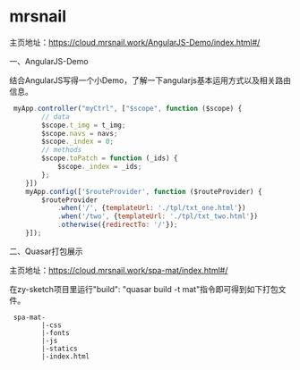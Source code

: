 # mrsnail

 主页地址：https://cloud.mrsnail.work/AngularJS-Demo/index.html#/

一、AngularJS-Demo

 结合AngularJS写得一个小Demo，了解一下angularjs基本运用方式以及相关路由信息。
~~~~  js
 myApp.controller("myCtrl", ["$scope", function ($scope) {
        // data
        $scope.t_img = t_img;
        $scope.navs = navs;
        $scope._index = 0;
        // methods
        $scope.toPatch = function (_ids) {
            $scope._index = _ids;
        };
    }])
    myApp.config(['$routeProvider', function ($routeProvider) {
        $routeProvider
            .when('/', {templateUrl: './tpl/txt_one.html'})
            .when('/two', {templateUrl: './tpl/txt_two.html'})
            .otherwise({redirectTo: '/'});
    }]);
~~~~
二、Quasar打包展示

 主页地址：https://cloud.mrsnail.work/spa-mat/index.html#/

 在zy-sketch项目里运行"build": "quasar build -t mat"指令即可得到如下打包文件。
~~~~
 spa-mat-
        |-css 
        |-fonts
        |-js
        |-statics
        |-index.html
~~~~        
